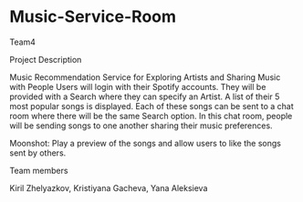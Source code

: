 # Music-Service-Room
Team4

Project Description

Music Recommendation Service for Exploring Artists and Sharing Music with People
Users will login with their Spotify accounts. They will be provided with a Search where they can specify an Artist. A list of their 5 most popular songs is displayed. Each of these songs can be sent to a chat room where there will be the same Search option. In this chat room, people will be sending songs to one another sharing their music preferences. 

Moonshot: Play a preview of the songs and allow users to like the songs sent by others. 


Team members

Kiril Zhelyazkov, Kristiyana Gacheva, Yana Aleksieva

